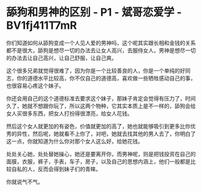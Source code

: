 # 舔狗和男神的区别 - P1 - 斌哥恋爱学 - BV1fj411T7mR

你们知道如何从舔狗变成一个人见人爱的男神吗，这个呢其实跟长相和金钱的关系都不是很大，舔狗是想尽一切的办法去让女人高兴，去服侍女人，男神是想尽一切的办法去让自己高兴，让自己舒服，让自己爽。

这个很多兄弟就觉得很难了，因为你是一个比较善良的人，你是一个单纯的好同志，你的道德水平比较高，你不仅自己的道德高，喜欢做一些牺牲感动自己的事，也很容易心疼这个妹子。

你还会用自己的这个道德标准去要求这个妹子，那妹子肯定会觉得有压力了，时间久了，她就不想跟你玩了，所以这两个物种，它其实本质上是不一样的，舔狗会给女人买很多东西，把女人打扮得很漂亮，给女人花钱。

然后这个女人就更加的有姿色，价值就更加的高了，她也就能够吸引到更多比你优秀的异性，然后呢，她就看不上你了，对吧，她就去找其他的男人去了，你明白了这一点，你就知道为什么你对那个女人这么好，给她花钱。

处处关心她，处处替她操心，她还是要离开你，而男神呢，则是把钱投资在自己的面膜，衣服，裤子，手表，车子，房子，以及自己的思想内涵上，他们一般都是比较自私的人，反而会得到妹子们的青睐。

你就说气不气。